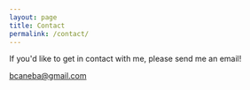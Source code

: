 ```yaml
---
layout: page
title: Contact
permalink: /contact/
---
```



If you'd like to get in contact with me, please send me an email!

[bcaneba@gmail.com](mailto:bcaneba@gmail.com)